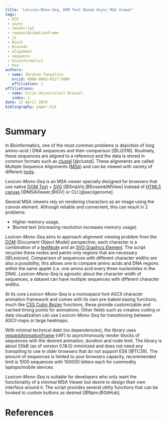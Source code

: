 ```yaml
---
title: 'Lexicon-Mono-Seq, DOM Text Based Async MSA Viewer'
tags:
 - ES5
 - async
 - JavaScript
 - requestAnimationFrame
 - js
 - BioJs
 - Bionode
 - alignment
 - sequence
 - bioinformatics
 - msa
authors:
 - name: Ibrahim Tanyalcin
   orcid: 0000-0003-0327-5096
   affiliation: 1
affiliations:
 - name: Vrije Universiteit Brussel
   index: 1
date: 12 April 2019
bibliography: paper.bib
---
```


# Summary

In Bioinformatics, one of the most common problems is depiction of long amino-acid / DNA sequences and their comparison [@Li2018]. Routinely, these sequences are aligned to a reference and the data is stored in common formats such as [clustal](http://www.clustal.org/download/clustalw_help.txt) [@clustal]. These alignments are called Multiple Sequence Alignments ([MSA](https://en.wikipedia.org/wiki/Multiple_sequence_alignment)) and can be viewed with variety of different [tools](https://en.wikipedia.org/wiki/List_of_alignment_visualization_software).

*Lexicon-Mono-Seq* is an MSA viewer specially designed for browsers that use native [DOM Text](https://www.w3.org/TR/dom/#dom-node-textcontent) + [SVG](https://www.w3.org/TR/SVG11/) [@SnipViz,@EnsemblMView] instead of [HTML5 canvas](https://www.w3.org/TR/2011/WD-html5-20110525/the-canvas-element.html) [@MSAViewer,@IGV] or CLI [@asciigenome].

Several MSA viewers rely on rendering characters as an image using the *canvas* element. Although reliable and convenient, this can result in 2 problems: 
  - Higher memory usage,
  - Blurred text (increasing resolution increases memory usage) 

*Lexicon-Mono-Seq* aims to approach alignment viewing problem from the [DOM](https://www.w3.org/DOM/) (Document Object Model) perspective, each character is a combination of a [textNode](https://www.w3.org/TR/DOM-Level-2-Core/core.html#ID-1312295772) and an [SVG Graphics Element](https://developer.mozilla.org/en-US/docs/Web/SVG/Element#Graphics_elements). The script recycles these nodes and paints only regions that are necessary [@Lexicon]. Comparison of sequences with different character widths are also a possibility, this allows one to compare amino acids and DNA regions within the same applet (i.e. one amino acid every three nucleotides in the DNA). *Lexicon-Mono-Seq* is agnostic about the character width of sequences, a dataset can have multiple sequences with different character widths.

At its core *Lexicon-Mono-Seq* is a monospace font ASCII character animation framework and comes with its own pre-baked easing functions, much like [CSS Cubic Bezier](https://developer.mozilla.org/en-US/docs/Web/CSS/timing-function) functions, these provide customizable and cached timing points for animations. Other fields such as creative coding or data visualization can use *Lexicon-Mono-Seq* for transitioning between ASCII maps or large heatmaps.

With minimal technical debt (no dependencies), the library uses [requestAnimationFrame](https://developer.mozilla.org/en-US/docs/Web/API/window/requestAnimationFrame) (rAF) to asynchronously render blocks of sequences with the desired animation, duration and node limit.
The library is about 50kB (as of version 0.18.0) minimized and does not need any transpiling to use in older browsers that do not support ES6 [@TC39].
The amount of sequences is limited to your browsers capacity, recommended limit is 1000 sequences with 100000 letters each for commodity laptops/mobile devices.

*Lexicon-Mono-Seq* is suitable for developers who only want the functionality of a minimal MSA Viewer but desire to design their own interface around it. The script provides several utility functions that can be hooked to custom buttons as desired [@Npm;@GitHub].

# References
